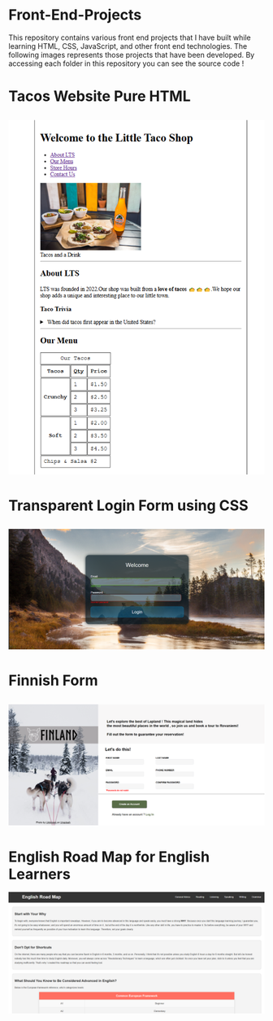 # Front-End-Projects
This repository contains various front end projects that I have built while learning HTML, CSS, JavaScript, and other front end technologies. The following images represents those projects that have been developed. By accessing each folder in this repository you can see the source code !

# Tacos Website Pure HTML

![Tacos WebSite](Images/tacos-one.png)
---

<!--![Tacos WebSite](Images/tacos-two.png)
---

![Tacos WebSite](Images/tacos-three.png)
--- -->

# Transparent Login Form using CSS

![Transparent Login Form](Images/Transparent-Login-Form.png)
---
# Finnish Form

![Finnish Form](Images/Finnish-Form.png)
--

# English Road Map for English Learners

![English Website](Images/English-website.png)

